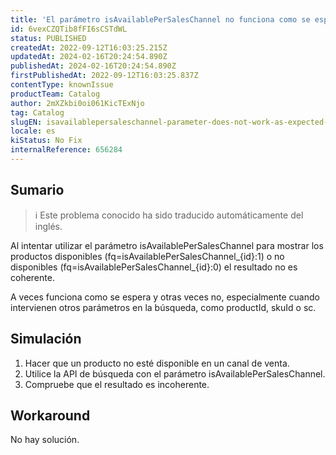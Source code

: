 ```yaml
---
title: 'El parámetro isAvailablePerSalesChannel no funciona como se espera en la API de búsqueda'
id: 6vexCZQTib8fFI6sCSTdWL
status: PUBLISHED
createdAt: 2022-09-12T16:03:25.215Z
updatedAt: 2024-02-16T20:24:54.890Z
publishedAt: 2024-02-16T20:24:54.890Z
firstPublishedAt: 2022-09-12T16:03:25.837Z
contentType: knownIssue
productTeam: Catalog
author: 2mXZkbi0oi061KicTExNjo
tag: Catalog
slugEN: isavailablepersaleschannel-parameter-does-not-work-as-expected-on-the-search-api
locale: es
kiStatus: No Fix
internalReference: 656284
---
```


## Sumario

>ℹ️ Este problema conocido ha sido traducido automáticamente del inglés.


Al intentar utilizar el parámetro isAvailablePerSalesChannel para mostrar los productos disponibles (fq=isAvailablePerSalesChannel_{id}:1) o no disponibles (fq=isAvailablePerSalesChannel_{id}:0) el resultado no es coherente.

A veces funciona como se espera y otras veces no, especialmente cuando intervienen otros parámetros en la búsqueda, como productId, skuId o sc.



## Simulación



1. Hacer que un producto no esté disponible en un canal de venta.
2. Utilice la API de búsqueda con el parámetro isAvailablePerSalesChannel.
3. Compruebe que el resultado es incoherente.



## Workaround


No hay solución.

